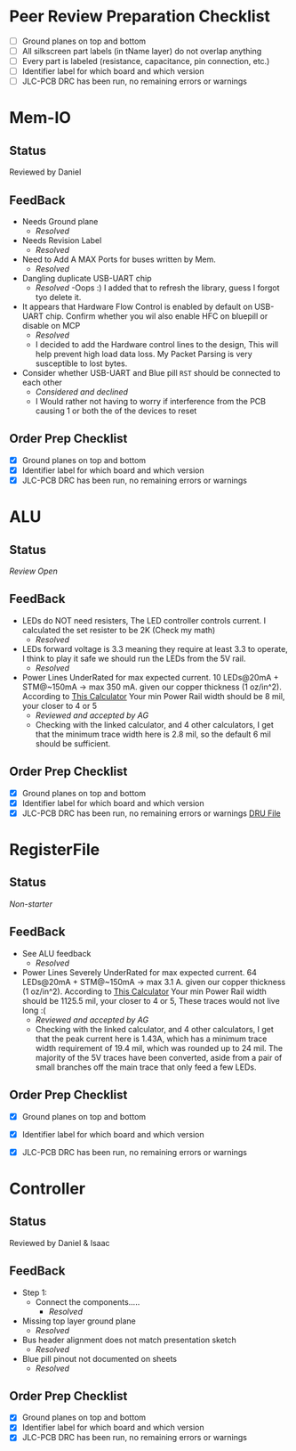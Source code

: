 # Peer Review Preparation Checklist
- [ ] Ground planes on top and bottom
- [ ] All silkscreen part labels (in tName layer) do not overlap anything
- [ ] Every part is labeled (resistance, capacitance, pin connection, etc.)
- [ ] Identifier label for which board and which version
- [ ] JLC-PCB DRC has been run, no remaining errors or warnings

# Mem-IO
## Status
Reviewed by Daniel
## FeedBack
- Needs Ground plane
    - *Resolved*
- Needs Revision Label
    - *Resolved*
- Need to Add A MAX Ports for buses written by Mem.
    - *Resolved*
- Dangling duplicate USB-UART chip
    - *Resolved*
    -Oops :) I added that to refresh the library, guess I forgot tyo delete it.
- It appears that Hardware Flow Control is enabled by default on USB-UART chip. Confirm whether you wil also enable HFC on bluepill or disable on MCP
    - *Resolved*
    - I decided to add the Hardware control lines to the design, This will help prevent high load data loss. My Packet Parsing is very susceptible to lost bytes.  
- Consider whether USB-UART and Blue pill `RST` should be connected to each other
    - *Considered and declined*
    - I Would rather not having to worry if interference from the PCB causing 1 or both the of the devices to reset

## Order Prep Checklist
- [x] Ground planes on top and bottom
- [x] Identifier label for which board and which version
- [x] JLC-PCB DRC has been run, no remaining errors or warnings

# ALU
## Status
*Review Open*
## FeedBack
- LEDs do NOT need resisters, The LED controller controls current. I calculated the set resister to be 2K (Check my math)
    - *Resolved*
- LEDs forward voltage is 3.3 meaning they require at least 3.3 to operate, I think to play it safe we should run the LEDs from the 5V rail. 
    - *Resolved*
- Power Lines UnderRated for max expected current. 10 LEDs@20mA + STM@~150mA -> max 350 mA. given our copper thickness (1 oz/in^2). According to [This Calculator](https://www.7pcb.com/trace-width-calculator) Your min Power Rail width should be 8 mil, your closer to 4 or 5
    - *Reviewed and accepted by AG*
    - Checking with the linked calculator, and 4 other calculators, I get that the minimum trace width here is 2.8 mil, so the default 6 mil should be sufficient.
## Order Prep Checklist
- [x] Ground planes on top and bottom
- [x] Identifier label for which board and which version
- [x] JLC-PCB DRC has been run, no remaining errors or warnings [DRU File](https://github.com/JLCPCB/jlcpcb-eagle/blob/master/design%20rules/jlcpcb-2layers.dru)

# RegisterFile
## Status
*Non-starter*
## FeedBack
- See ALU feedback
    - *Resolved*
- Power Lines Severely UnderRated for max expected current. 64 LEDs@20mA + STM@~150mA -> max 3.1 A. given our copper thickness (1 oz/in^2). According to [This Calculator](https://www.7pcb.com/trace-width-calculator) Your min Power Rail width should be 1125.5 mil, your closer to 4 or 5, These traces would not live long :(
    - *Reviewed and accepted by AG*
    - Checking with the linked calculator, and 4 other calculators, I get that the peak current here is 1.43A, which has a minimum trace width requirement of 19.4 mil, which was rounded up to 24 mil. The majority of the 5V traces have been converted, aside from a pair of small branches off the main trace that only feed a few LEDs.
## Order Prep Checklist
- [x] Ground planes on top and bottom
- [x] Identifier label for which board and which version
- [x] JLC-PCB DRC has been run, no remaining errors or warnings


# Controller
## Status
Reviewed by Daniel & Isaac
## FeedBack
- Step 1:
    - Connect the components.....
        - *Resolved*
- Missing top layer ground plane
    - *Resolved*
- Bus header alignment does not match presentation sketch
    - *Resolved*
- Blue pill pinout not documented on sheets
    - *Resolved*

## Order Prep Checklist
- [x] Ground planes on top and bottom
- [x] Identifier label for which board and which version
- [x] JLC-PCB DRC has been run, no remaining errors or warnings
